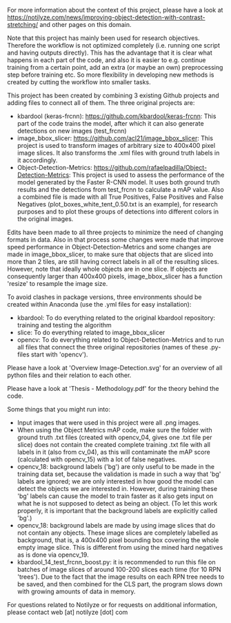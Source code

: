 For more information about the context of this project, please have a look at https://notilyze.com/news/improving-object-detection-with-contrast-stretching/ and other pages on this domain.

Note that this project has mainly been used for research objectives. Therefore the workflow is not optimized completely (i.e. running one script and having outputs directly). This has the advantage that it is clear what happens in each part of the code, and also it is easier to e.g. continue training from a certain point, add an extra (or maybe an own) preprocessing step before training etc. So more flexibility in developing new methods is created by cutting the workflow into smaller tasks.

This project has been created by combining 3 existing Github projects and adding files to connect all of them. The three original projects are:
- kbardool (keras-frcnn): https://github.com/kbardool/keras-frcnn: This part of the code trains the model, after which it can also generate detections on new images (test_frcnn)
- image_bbox_slicer: https://github.com/acl21/image_bbox_slicer: This project is used to transform images of arbitrary size to 400x400 pixel image slices. It also transforms the .xml files with ground truth labels in it accordingly.
- Object-Detection-Metrics: https://github.com/rafaelpadilla/Object-Detection-Metrics: This project is used to assess the performance of the model generated by the Faster R-CNN model. It uses both ground truth results and the detections from test_frcnn to calculate a mAP value. Also a combined file is made with all True Positives, False Positives and False Negatives (plot_boxes_white_tent_0.50.txt is an example), for research purposes and to plot these groups of detections into different colors in the original images.

Edits have been made to all three projects to minimize the need of changing formats in data. Also in that process some changes were made that improve speed performance in Object-Detection-Metrics and some changes are made in image_bbox_slicer, to make sure that objects that are sliced into more than 2 tiles, are still having correct labels in all of the resulting slices. However, note that ideally whole objects are in one slice. If objects are consequently larger than 400x400 pixels, image_bbox_slicer has a function 'resize' to resample the image size.

To avoid clashes in package versions, three environments should be created within Anaconda (use the .yml files for easy installation):
- kbardool: To do everything related to the original kbardool repository: training and testing the algorithm
- slice: To do everything related to image_bbox_slicer
- opencv: To do everything related to Object-Detection-Metrics and to run all files that connect the three original repositories (names of these .py-files start with 'opencv').

Please have a look at 'Overview Image-Detection.svg' for an overview of all python files and their relation to each other.

Please have a look at 'Thesis - Methodology.pdf' for the theory behind the code.

Some things that you might run into:
- Input images that were used in this project were all .png images. 
- When using the Object Metrics mAP code, make sure the folder with ground truth .txt files (created with opencv_04, gives one .txt file per slice) does not contain the created complete training .txt file with all labels in it (also from cv_04), as this will contaminate the mAP score (calculated with opencv_15) with a lot of false negatives.
- opencv_18: background labels ('bg') are only useful to be made in the training data set, because the validation is made in such a way that 'bg' labels are ignored; we are only interested in how good the model can detect the objects we are interested in. However, during training these 'bg' labels can cause the model to train faster as it also gets input on what he is not supposed to detect as being an object. (To let this work properly, it is important that the background labels are explicitly called 'bg'.)
- opencv_18: background labels are made by using image slices that do not contain any objects. These image slices are completely labelled as background, that is, a 400x400 pixel bounding box covering the whole empty image slice. This is different from using the mined hard negatives as is done via opencv_19.
- kbardool_14_test_frcnn_boost.py: it is recommended to run this file on batches of image slices of around 100-200 slices each time (for 10 RPN 'trees'). Due to the fact that the image results on each RPN tree needs to be saved, and then combined for the CLS part, the program slows down with growing amounts of data in memory.


For questions related to Notilyze or for requests on additional information, please contact web [at] notilyze [dot] com
